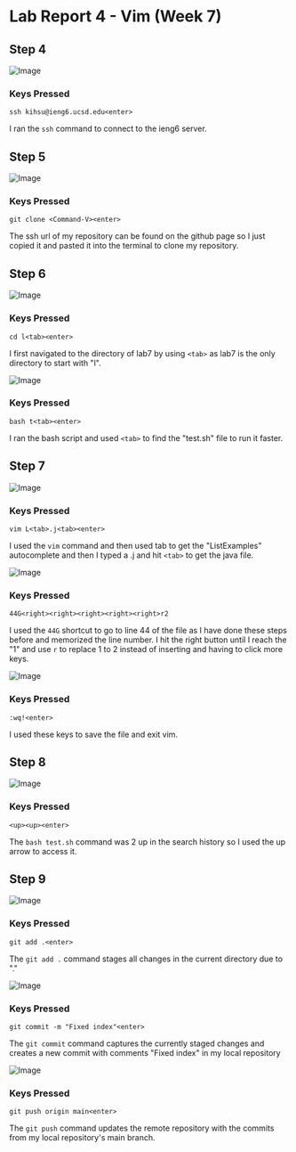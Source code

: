 # Lab Report 4 - Vim (Week 7)

## Step 4

![Image](step4.png)

### Keys Pressed
~~~~
ssh kihsu@ieng6.ucsd.edu<enter>
~~~~

I ran the `ssh` command to connect to the ieng6 server.

## Step 5

![Image](step5.png)

### Keys Pressed
~~~~
git clone <Command-V><enter>
~~~~

The ssh url of my repository can be found on the github page so I just copied it
and pasted it into the terminal to clone my repository.

## Step 6

![Image](step66.png)

### Keys Pressed
~~~~
cd l<tab><enter>
~~~~

I first navigated to the directory of lab7 by using `<tab>` as lab7 is the only directory to start with "l".

![Image](step6.png)

### Keys Pressed
~~~~
bash t<tab><enter>
~~~~

I ran the bash script and used `<tab>` to find the "test.sh" file to run it faster.

## Step 7

![Image](step7.png)

### Keys Pressed
~~~~
vim L<tab>.j<tab><enter>
~~~~

I used the `vim` command and then used tab to get the "ListExamples" autocomplete and then I typed a .j and hit `<tab>` to get the java file.

![Image](step777.png)

### Keys Pressed
~~~~
44G<right><right><right><right><right>r2
~~~~

I used the `44G` shortcut to go to line 44 of the file as I have done these steps before and memorized the line number. I hit the right button
until I reach the "1" and use `r` to replace 1 to 2 instead of inserting and having to click more keys.

![Image](step77.png)

### Keys Pressed

~~~~
:wq!<enter>
~~~~

I used these keys to save the file and exit vim.

## Step 8

![Image](step8.png)

### Keys Pressed

~~~~
<up><up><enter>
~~~~

The `bash test.sh` command was 2 up in the search history so I used the up arrow to access it.

## Step 9

![Image](step9.png)

### Keys Pressed

~~~~
git add .<enter>
~~~~

The `git add .` command stages all changes in the current directory due to "."

![Image](step99.png)

### Keys Pressed

~~~~
git commit -m "Fixed index"<enter>
~~~~

The `git commit` command captures the currently staged changes and creates a new commit with comments "Fixed index" in my local repository

![Image](step999.png)

### Keys Pressed

~~~~
git push origin main<enter>
~~~~

The `git push` command updates the remote repository with the commits from my local repository's main branch.
